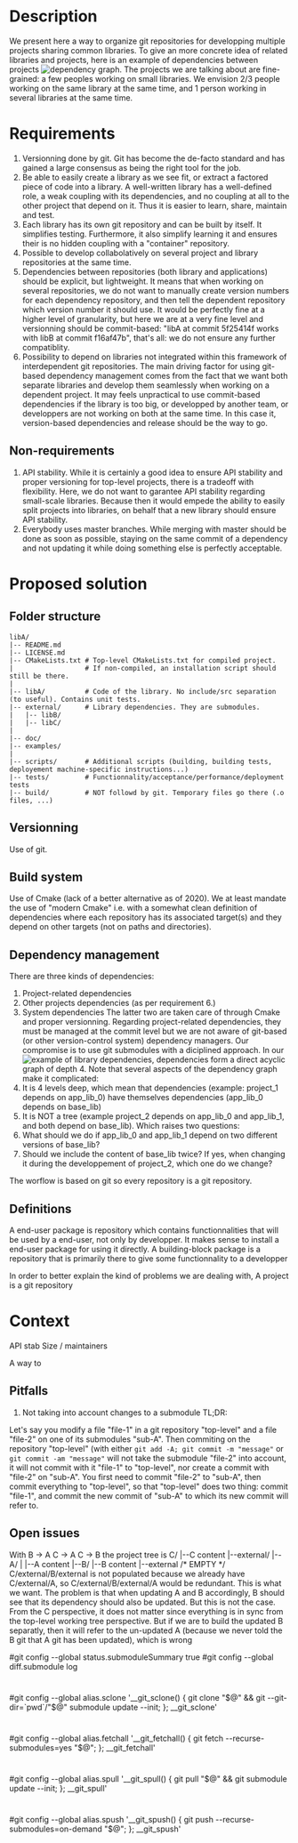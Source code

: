 # Description #
We present here a way to organize git repositories for developping multiple projects sharing common libraries.
To give an more concrete idea of related libraries and projects, here is an example of dependencies between projects ![dependency graph](./project_dep_graph.svg).
The projects we are talking about are fine-grained: a few peoples working on small libraries. We envision 2/3 people working on the same library at the same time, and 1 person working in several libraries at the same time.


# Requirements #
1. Versionning done by git. Git has become the de-facto standard and has gained a large consensus as being the right tool for the job.
2. Be able to easily create a library as we see fit, or extract a factored piece of code into a library. A well-written library has a well-defined role, a weak coupling with its dependencies, and no coupling at all to the other project that depend on it. Thus it is easier to learn, share, maintain and test.
3. Each library has its own git repository and can be built by itself. It simplifies testing. Furthermore, it also simplify learning it and ensures their is no hidden coupling with a "container" repository.
4. Possible to develop collabolatively on several project and library repositories at the same time.
5. Dependencies between repositories (both library and applications) should be explicit, but lightweight. It means that when working on several repositories, we do not want to manually create version numbers for each dependency repository, and then tell the dependent repository which version number it should use. It would be perfectly fine at a higher level of granularity, but here we are at a very fine level and versionning should be commit-based: "libA at commit 5f25414f works with libB at commit f16af47b", that's all: we do not ensure any further compatiblity.
6. Possibility to depend on libraries not integrated within this framework of interdependent git repositories. The main driving factor for using git-based dependency management comes from the fact that we want both separate libraries and develop them seamlessly when working on a dependent project. It may feels unpractical to use commit-based dependencies if the library is too big, or developped by another team, or developpers are not working on both at the same time. In this case it, version-based dependencies and release should be the way to go.

## Non-requirements ##
1. API stability.
  While it is certainly a good idea to ensure API stability and proper versioning for top-level projects, there is a tradeoff with flexibility. Here, we do not want to garantee API stability regarding small-scale libraries. Because then it would empede the ability to easily split projects into libraries, on behalf that a new library should ensure API stability.
2. Everybody uses master branches.
  While merging with master should be done as soon as possible, staying on the same commit of a dependency and not updating it while doing something else is perfectly acceptable.


# Proposed solution #

## Folder structure ##
```
libA/
|-- README.md
|-- LICENSE.md
|-- CMakeLists.txt # Top-level CMakeLists.txt for compiled project.
|                  # If non-compiled, an installation script should still be there.
|
|-- libA/          # Code of the library. No include/src separation (to useful). Contains unit tests.
|-- external/      # Library dependencies. They are submodules.
|   |-- libB/
|   |-- libC/
|
|-- doc/
|-- examples/
|
|-- scripts/       # Additional scripts (building, building tests, deployement machine-specific instructions...)
|-- tests/         # Functionnality/acceptance/performance/deployment tests
|-- build/         # NOT followd by git. Temporary files go there (.o files, ...)
```

## Versionning ##
Use of git.
## Build system ##
Use of Cmake (lack of a better alternative as of 2020). We at least mandate the use of "modern Cmake" i.e. with a somewhat clean definition of dependencies where each repository has its associated target(s) and they depend on other targets (not on paths and directories).

## Dependency management ##
There are three kinds of dependencies:
1. Project-related dependencies
2. Other projects dependencies (as per requirement 6.)
3. System dependencies
The latter two are taken care of through Cmake and proper versionning. Regarding project-related dependencies, they must be managed at the commit level but we are not aware of git-based (or other version-control system) dependency managers. Our compromise is to use git submodules with a diciplined approach. In our ![example of library dependencies](./project_dep_graph.svg), dependencies form a direct acyclic graph of depth 4. Note that several aspects of the dependency graph make it complicated:
1. It is 4 levels deep, which mean that dependencies (example: project_1 depends on app_lib_0) have themselves dependencies (app_lib_0 depends on base_lib)
2. It is NOT a tree (example project_2 depends on app_lib_0 and app_lib_1, and both depend on base_lib). Which raises two questions:
  1. What should we do if app_lib_0 and app_lib_1 depend on two different versions of base_lib?
  2. Should we include the content of base_lib twice? If yes, when changing it during the developpement of project_2, which one do we change?



The worflow is based on git so every repository is a git repository.

## Definitions ##
A end-user package is repository which contains functionnalities that will be used by a end-user, not only by developper. It makes sense to install a end-user package for using it directly.
A building-block package is a repository that is primarily there to give some functionnality to a developper


In order to better explain the kind of problems we are dealing with, 
A project is a git repository 

# Context #

API stab
Size / maintainers

A way to 



## Pitfalls ##
1. Not taking into account changes to a submodule
TL;DR: 

Let's say you modify a file "file-1" in a git repository "top-level" and a file "file-2" on one of its submodules "sub-A". Then commiting on the repository "top-level" (with either `git add -A; git commit -m "message"` or `git commit -am "message"` will not take the submodule "file-2" into account, it will not commit with it "file-1" to "top-level", nor create a commit with "file-2" on "sub-A". You first need to commit "file-2" to "sub-A", then commit everything to "top-level", so that "top-level" does two thing: commit "file-1", and commit the new commit of "sub-A" to which its new commit will refer to.




## Open issues ##
With
B -> A
C -> A
C -> B
the project tree is
C/
|--C content
|--external/
   |--A/
   |  |--A content
   |--B/
      |--B content
      |--external
         /* EMPTY */
C/external/B/external is not populated because we already have C/external/A, so C/external/B/external/A would be redundant.
This is what we want. The problem is that when updating A and B accordingly, B should see that its dependency should also be updated. But this is not the case.
From the C perspective, it does not matter since everything is in sync from the top-level working tree perspective.
But if we are to build the updated B separatly, then it will refer to the un-updated A (because we never told the B git that A git has been updated), which is wrong



#git config --global status.submoduleSummary true
#git config --global diff.submodule log
#
#git config --global alias.sclone '__git_sclone() { git clone "$@" && git --git-dir=`pwd`/"$@" submodule update --init; }; __git_sclone'
#
#git config --global alias.fetchall '__git_fetchall() { git fetch --recurse-submodules=yes "$@"; }; __git_fetchall'
#
#git config --global alias.spull '__git_spull() { git pull "$@" && git submodule update --init; }; __git_spull'
#
#git config --global alias.spush '__git_spush() { git push --recurse-submodules=on-demand "$@"; }; __git_spush'

